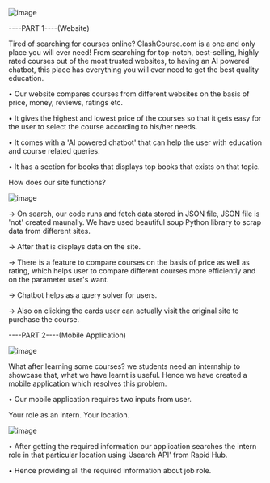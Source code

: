 ![image](https://user-images.githubusercontent.com/97254881/233845461-98b807f8-90fc-4dec-91cf-79f87968671c.png)

----PART 1----(Website)

Tired of searching for courses online? ClashCourse.com is a one and only place you will ever need! From searching for top-notch, best-selling, highly rated courses out of the most trusted websites, to having an AI powered chatbot, this place has everything you will ever need to get the best quality education.

• Our website compares courses from different websites on the basis of price, money, reviews, ratings etc.

• It gives the highest and lowest price of the courses so that it gets easy for the user to select the course according to his/her needs.

• It comes with a 'AI powered chatbot' that can help the user with education and course related queries.

• It has a section for books that displays top books that exists on that topic.

How does our site functions?


![image](https://user-images.githubusercontent.com/97254881/233846250-fc52e0a4-3ad9-40fd-ae5e-93da75f8075c.png)

-> On search, our code runs and fetch data stored in JSON file, JSON file is 'not' created maunally. We have used beautiful soup Python library to scrap data from different sites.

-> After that is displays data on the site.

-> There is a feature to compare courses on the basis of price as well as rating, which helps user to compare different courses more efficiently and on the parameter user's want.

-> Chatbot helps as a query solver for users.

-> Also on clicking the cards user can actually visit the original site to purchase the course.

----PART 2----(Mobile Application)

![image](https://user-images.githubusercontent.com/97254881/233846662-f932036a-73da-4bf8-962e-69d331fc73dd.png)

What after learning some courses? we students need an internship to showcase that, what we have learnt is useful. Hence we have created a mobile application which resolves this problem.

• Our mobile application requires two inputs from user.

Your role as an intern.
Your location.

![image](https://user-images.githubusercontent.com/97254881/233846718-5f642076-b081-49f3-b270-83a40dc4b939.png)

• After getting the required information our application searches the intern role in that particular location using 'Jsearch API' from Rapid Hub.

• Hence providing all the required information about job role.
